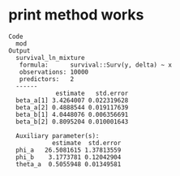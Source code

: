 # print method works

    Code
      mod
    Output
      survival_ln_mixture
       formula:      survival::Surv(y, delta) ~ x
       observations: 10000
       predictors:   2
      ------
                 estimate   std.error
      beta_a[1] 3.4264007 0.022319628
      beta_a[2] 0.4888544 0.019117639
      beta_b[1] 4.0448076 0.006356691
      beta_b[2] 0.8095204 0.010001643
      
      Auxiliary parameter(s):
                estimate  std.error
      phi_a   26.5081615 1.37813559
      phi_b    3.1773781 0.12042904
      theta_a  0.5055948 0.01349581

